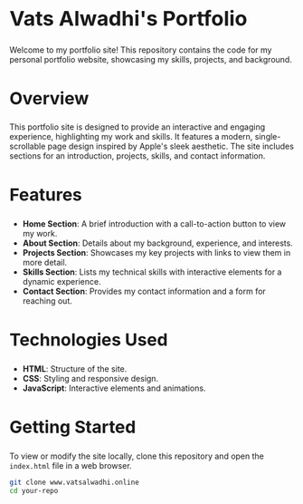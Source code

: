 # <h1 style="font-size:36px;">Vats Alwadhi's Portfolio</h1>

Welcome to my portfolio site! This repository contains the code for my personal portfolio website, showcasing my skills, projects, and background.

## <h2 style="font-size:30px;">Overview</h2>

This portfolio site is designed to provide an interactive and engaging experience, highlighting my work and skills. It features a modern, single-scrollable page design inspired by Apple's sleek aesthetic. The site includes sections for an introduction, projects, skills, and contact information.

## <h2 style="font-size:30px;">Features</h2>

- **Home Section**: A brief introduction with a call-to-action button to view my work.
- **About Section**: Details about my background, experience, and interests.
- **Projects Section**: Showcases my key projects with links to view them in more detail.
- **Skills Section**: Lists my technical skills with interactive elements for a dynamic experience.
- **Contact Section**: Provides my contact information and a form for reaching out.

## <h2 style="font-size:30px;">Technologies Used</h2>

- **HTML**: Structure of the site.
- **CSS**: Styling and responsive design.
- **JavaScript**: Interactive elements and animations.


## <h2 style="font-size:30px;">Getting Started</h2>

To view or modify the site locally, clone this repository and open the `index.html` file in a web browser.

```bash
git clone www.vatsalwadhi.online
cd your-repo
